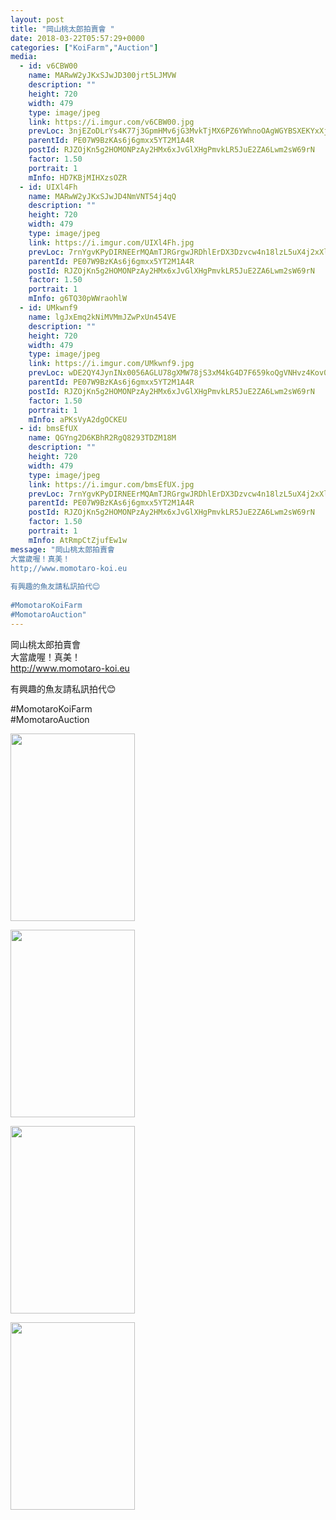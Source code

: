 ```yaml
---
layout: post
title: "岡山桃太郎拍賣會 " 
date: 2018-03-22T05:57:29+0000 
categories: ["KoiFarm","Auction"] 
media:
  - id: v6CBW00
    name: MARwW2yJKxSJwJD300jrt5LJMVW
    description: ""   
    height: 720
    width: 479
    type: image/jpeg
    link: https://i.imgur.com/v6CBW00.jpg
    prevLoc: 3njEZoDLrYs4K77j3GpmHMv6jG3MvkTjMX6PZ6YWhnoOAgWGYBSXEKYxXjXRIkXVOmMq2rSMXAk8RzG4t3BgEPR1WyTLJL4NDLJKfwB91olRZWTxV0Y3oY1Ks7WPvAGpEZh9EomNAmy0FRo2LX0jXYhkmGNMZB4QhBR3v9DD7Xt1q9mO0EEgI0329O0w9pC6v38LYqV4tk7vOmpqWKFDx1Bl6r8Rs7YyKn0W7AsYkLDNYkOEHkpLYD6LVncnPzlqzjpJ
    parentId: PE07W9BzKAs6j6gmxx5YT2M1A4R
    postId: RJZOjKn5g2HOMONPzAy2HMx6xJvGlXHgPmvkLR5JuE2ZA6Lwm2sW69rN
    factor: 1.50
    portrait: 1
    mInfo: HD7KBjMIHXzsOZR
  - id: UIXl4Fh
    name: MARwW2yJKxSJwJD4NmVNT54j4qQ
    description: ""   
    height: 720
    width: 479
    type: image/jpeg
    link: https://i.imgur.com/UIXl4Fh.jpg
    prevLoc: 7rnYgvKPyDIRNEErMQAmTJRGrgwJRDhlErDX3Dzvcw4n18lzL5uX4j2xXlXnIREAGqyY1VuZO4KXAvJph4rxn3O8vOhr09ExkQpOUBgAopkZn8Iqp9xDJLL6cly5lXmK1zcAJJpN2483cvMZkQj0X1ULP9XKRKqJfLKmyL65QosVQQqwj7mzURlZQPP4vvhwX8ZvGwxxfPxGNlxl79TA5YPGAoJ6cqm9215Qm8Fr3VPROjYVTzRQG5MKEgUjZkGD5r5Zupr
    parentId: PE07W9BzKAs6j6gmxx5YT2M1A4R
    postId: RJZOjKn5g2HOMONPzAy2HMx6xJvGlXHgPmvkLR5JuE2ZA6Lwm2sW69rN
    factor: 1.50
    portrait: 1
    mInfo: g6TQ30pWWraohlW
  - id: UMkwnf9
    name: lgJxEmq2kNiMVMmJZwPxUn454VE
    description: ""   
    height: 720
    width: 479
    type: image/jpeg
    link: https://i.imgur.com/UMkwnf9.jpg
    prevLoc: wDE2QY4JynINx0056AGLU78gXMW78jS3xM4kG4D7F659koQgVNHvz4Kov0vGf14ExLwZRMiAm0OkqMg2SlRQpP4vD3URJnp5VjMZI4qMKA5YBgi6OVYjY4mATjqwgOQxKMhzJNNENgOAtgmrV7WKNof7qlpBjJB3Fnyg1nOA5DFXyy9vAG5rs5JngOOqBkfrnB1Al4B4i054GZYwgOuEMJZyrlRMfxNXog70B7U93kj0RQjMc23ZVVoL3DCploBNkZlGCnP
    parentId: PE07W9BzKAs6j6gmxx5YT2M1A4R
    postId: RJZOjKn5g2HOMONPzAy2HMx6xJvGlXHgPmvkLR5JuE2ZA6Lwm2sW69rN
    factor: 1.50
    portrait: 1
    mInfo: aPKsVyA2dgOCKEU
  - id: bmsEfUX
    name: QGYng2D6KBhR2RgQ8293TDZM18M
    description: ""   
    height: 720
    width: 479
    type: image/jpeg
    link: https://i.imgur.com/bmsEfUX.jpg
    prevLoc: 7rnYgvKPyDIRNEErMQAmTJRGrgwJRDhlErDX3Dzvcw4n18lzL5uX4j2xXlXnIREAGqyY1VuZO4KXAvJph4rxDEgp0ET1Q6B5kPMEHBgAopkZnySqp9xDJLL6cl5ZjKMVxACAj89Pr2oGUvWkW0zNk3IXZ2yRLzQgSLKmyL65QosVQQqwj7mzURlZQPP4v4Uw2glNpPBpSYqN06Do7jFLWvlAz9jqTA3B44q8ElipMGEkz2GYczKnP8QKDqSjZkGBN4jrhpr
    parentId: PE07W9BzKAs6j6gmxx5YT2M1A4R
    postId: RJZOjKn5g2HOMONPzAy2HMx6xJvGlXHgPmvkLR5JuE2ZA6Lwm2sW69rN
    factor: 1.50
    portrait: 1
    mInfo: AtRmpCtZjufEw1w
message: "岡山桃太郎拍賣會  
大當歲喔！真美！  
http;//www.momotaro-koi.eu  
  
有興趣的魚友請私訊拍代😊  
  
#MomotaroKoiFarm  
#MomotaroAuction"
---
```


岡山桃太郎拍賣會  
大當歲喔！真美！  
http://www.momotaro-koi.eu  
  
有興趣的魚友請私訊拍代😊  
  
#MomotaroKoiFarm  
#MomotaroAuction


[//]: #media:  
<a href="https://i.imgur.com/v6CBW00.jpg"><img src="https://i.imgur.com/v6CBW00.jpg" height="300" width="199" /></a> 
  

<a href="https://i.imgur.com/UIXl4Fh.jpg"><img src="https://i.imgur.com/UIXl4Fh.jpg" height="300" width="199" /></a> 
  

<a href="https://i.imgur.com/UMkwnf9.jpg"><img src="https://i.imgur.com/UMkwnf9.jpg" height="300" width="199" /></a> 
  

<a href="https://i.imgur.com/bmsEfUX.jpg"><img src="https://i.imgur.com/bmsEfUX.jpg" height="300" width="199" /></a> 
 
